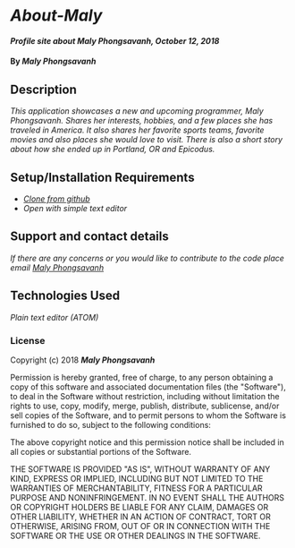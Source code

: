 # _About-Maly_

#### _Profile site about Maly Phongsavanh, October 12, 2018_

#### By _**Maly Phongsavanh**_

## Description

_This application showcases a new and upcoming programmer, Maly Phongsavanh. Shares her interests, hobbies, and a few places she has traveled in America. It also shares her favorite sports teams, favorite movies and also places she would love to visit. There is also a short story about how she ended up in Portland, OR and Epicodus._

## Setup/Installation Requirements

* _[Clone from github](https://github.com/MalyPhong619/About-Maly.git)_
* _Open with simple text editor_

## Support and contact details

_If there are any concerns or you would like to contribute to the code place email [Maly Phongsavanh](mailto:phongsavanh619@icloud.com)_

## Technologies Used

_Plain text editor (ATOM)_

### License

Copyright (c) 2018 **_Maly Phongsavanh_**

Permission is hereby granted, free of charge, to any person obtaining a copy
of this software and associated documentation files (the "Software"), to deal
in the Software without restriction, including without limitation the rights
to use, copy, modify, merge, publish, distribute, sublicense, and/or sell
copies of the Software, and to permit persons to whom the Software is
furnished to do so, subject to the following conditions:

The above copyright notice and this permission notice shall be included in all
copies or substantial portions of the Software.

THE SOFTWARE IS PROVIDED "AS IS", WITHOUT WARRANTY OF ANY KIND, EXPRESS OR
IMPLIED, INCLUDING BUT NOT LIMITED TO THE WARRANTIES OF MERCHANTABILITY,
FITNESS FOR A PARTICULAR PURPOSE AND NONINFRINGEMENT. IN NO EVENT SHALL THE
AUTHORS OR COPYRIGHT HOLDERS BE LIABLE FOR ANY CLAIM, DAMAGES OR OTHER
LIABILITY, WHETHER IN AN ACTION OF CONTRACT, TORT OR OTHERWISE, ARISING FROM,
OUT OF OR IN CONNECTION WITH THE SOFTWARE OR THE USE OR OTHER DEALINGS IN THE
SOFTWARE.
